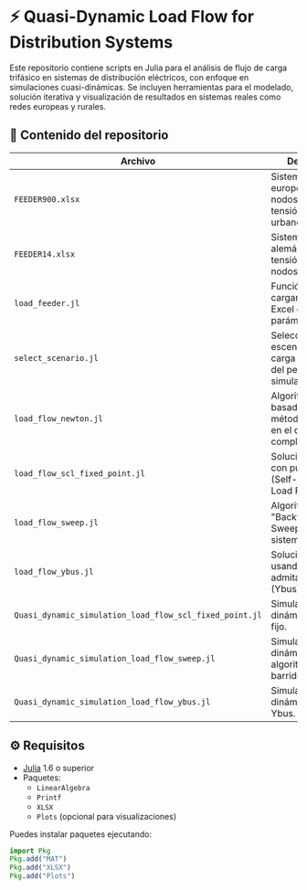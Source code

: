 # ⚡ Quasi-Dynamic Load Flow for Distribution Systems

Este repositorio contiene scripts en Julia para el análisis de flujo de carga trifásico en sistemas de distribución eléctricos, con enfoque en simulaciones cuasi-dinámicas. Se incluyen herramientas para el modelado, solución iterativa y visualización de resultados en sistemas reales como redes europeas y rurales.

## 📁 Contenido del repositorio

| Archivo                               | Descripción                                                                 |
|--------------------------------------|-----------------------------------------------------------------------------|
| `FEEDER900.xlsx`                     | Sistema trifásico europeo de 906 nodos (media tensión, complejo y urbano). |
| `FEEDER14.xlsx`                      | Sistema rural alemán de media tensión con 14 nodos.                        |
| `load_feeder.jl`                     | Función para cargar los archivos Excel con los parámetros de red.         |
| `select_scenario.jl`                 | Selección de escenarios de carga en función del perfil y tiempo simulado. |
| `load_flow_newton.jl`                | Algoritmo iterativo basado en el método de Newton en el dominio complejo. |
| `load_flow_scl_fixed_point.jl`       | Solución de flujo con punto fijo (Self-Consistent Load Flow).             |
| `load_flow_sweep.jl`                 | Algoritmo tipo "Backward/Forward Sweep" para sistemas radiales.           |
| `load_flow_ybus.jl`                  | Solución de flujo usando la matriz de admitancia nodal (Ybus).            |
| `Quasi_dynamic_simulation_load_flow_scl_fixed_point.jl` | Simulación cuasi-dinámica con punto fijo.              |
| `Quasi_dynamic_simulation_load_flow_sweep.jl`          | Simulación cuasi-dinámica con algoritmo de barrido.      |
| `Quasi_dynamic_simulation_load_flow_ybus.jl`           | Simulación cuasi-dinámica usando Ybus.                   |

## ⚙️ Requisitos

- [Julia](https://julialang.org/) 1.6 o superior  
- Paquetes:
  - `LinearAlgebra`
  - `Printf`
  - `XLSX`
  - `Plots` (opcional para visualizaciones)

Puedes instalar paquetes ejecutando:

```julia
import Pkg
Pkg.add("MAT")
Pkg.add("XLSX")
Pkg.add("Plots")
